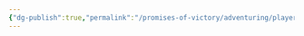 ```yaml
---
{"dg-publish":true,"permalink":"/promises-of-victory/adventuring/player-characters/semloh-kolrehs/","noteIcon":"","created":"","updated":""}
---
```

